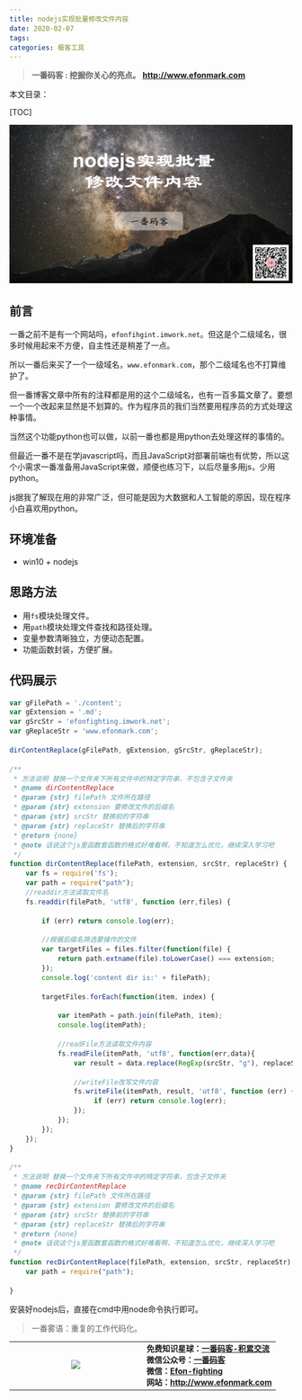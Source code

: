 ```yaml
---
title: nodejs实现批量修改文件内容
date: 2020-02-07
tags: 
categories: 极客工具
---
```


> **一番码客 : 挖掘你关心的亮点。**
> **http://www.efonmark.com**

本文目录：

[TOC]

![image-20200207233045216](2020-02-07-nodejs实现批量修改文件内容/image-20200207233045216.png)

<!-- more -->

## 前言

一番之前不是有一个网站吗，`efonfihgint.imwork.net`。但这是个二级域名，很多时候用起来不方便，自主性还是稍差了一点。

所以一番后来买了一个一级域名，`www.efonmark.com`，那个二级域名也不打算维护了。

但一番博客文章中所有的注释都是用的这个二级域名，也有一百多篇文章了。要想一个一个改起来显然是不划算的。作为程序员的我们当然要用程序员的方式处理这种事情。

当然这个功能python也可以做，以前一番也都是用python去处理这样的事情的。

但最近一番不是在学javascript吗，而且JavaScript对部署前端也有优势，所以这个小需求一番准备用JavaScript来做，顺便也练习下，以后尽量多用js，少用python。

js据我了解现在用的非常广泛，但可能是因为大数据和人工智能的原因，现在程序小白喜欢用python。

## 环境准备

* win10 + nodejs

## 思路方法

* 用`fs`模块处理文件。
* 用`path`模块处理文件查找和路径处理。
* 变量参数清晰独立，方便动态配置。
* 功能函数封装，方便扩展。

## 代码展示

```javascript
var gFilePath = './content';
var gExtension = '.md';
var gSrcStr = 'efonfighting.imwork.net';
var gReplaceStr = 'www.efonmark.com';

dirContentReplace(gFilePath, gExtension, gSrcStr, gReplaceStr);

/**
 * 方法说明 替换一个文件夹下所有文件中的特定字符串，不包含子文件夹
 * @name dirContentReplace
 * @param {str} filePath 文件所在路径
 * @param {str} extension 要修改文件的后缀名
 * @param {str} srcStr 替换前的字符串
 * @param {str} replaceStr 替换后的字符串
 * @return {none}
 * @note 话说这个js里函数套函数的格式好难看啊，不知道怎么优化，继续深入学习吧
 */
function dirContentReplace(filePath, extension, srcStr, replaceStr) {
    var fs = require('fs');
    var path = require("path");
    //readdir方法读取文件名
    fs.readdir(filePath, 'utf8', function (err,files) {
        
        if (err) return console.log(err);
        
        //根据后缀名筛选要操作的文件
        var targetFiles = files.filter(function(file) {
            return path.extname(file).toLowerCase() === extension;
        });
        console.log('content dir is:' + filePath);
        
        targetFiles.forEach(function(item, index) {
            
            var itemPath = path.join(filePath, item);
            console.log(itemPath);

            //readFile方法读取文件内容
            fs.readFile(itemPath, 'utf8', function(err,data){
                var result = data.replace(RegExp(srcStr, "g"), replaceStr);

                //writeFile改写文件内容
                fs.writeFile(itemPath, result, 'utf8', function (err) {
                     if (err) return console.log(err);
                });
            });
        });
    });
}

/**
 * 方法说明 替换一个文件夹下所有文件中的特定字符串，包含子文件夹
 * @name recDirContentReplace
 * @param {str} filePath 文件所在路径
 * @param {str} extension 要修改文件的后缀名
 * @param {str} srcStr 替换前的字符串
 * @param {str} replaceStr 替换后的字符串
 * @return {none}
 * @note 话说这个js里函数套函数的格式好难看啊，不知道怎么优化，继续深入学习吧
 */
function recDirContentReplace(filePath, extension, srcStr, replaceStr) {
    var path = require("path");
    
}
```

安装好nodejs后，直接在cmd中用node命令执行即可。

> 一番雾语：重复的工作代码化。

<table>
<tr>
<td ><center><img src="http://efonfighting.imwork.net/efonmark-blog/readme/guanzhu_1.jpg" width=50%></center></td>
<td width="50%" align=left><b>
    免费知识星球：<a href="http://efonfighting.imwork.net/efonmark-blog/%E7%AE%80%E4%BB%8B/zhishixingqiu1.png">一番码客-积累交流</a><br>
    微信公众号：<a href="http://efonfighting.imwork.net/efonmark-blog/%E7%AE%80%E4%BB%8B/guanzhu_1.jpg">一番码客</a><br>
    微信：<a href="http://efonfighting.imwork.net/efonmark-blog/%E7%AE%80%E4%BB%8B/weixin.jpg">Efon-fighting</a><br>
    网站：<a href="http://efonfighting.imwork.net">http://www.efonmark.com</a><br></b></td>
</tr>
</table>